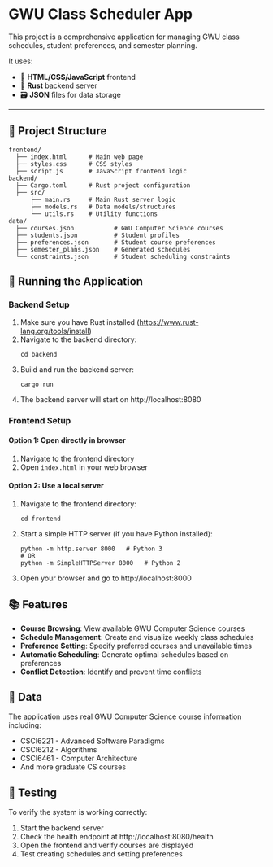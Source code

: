 # GWU Class Scheduler App

This project is a comprehensive application for managing GWU class schedules, student preferences, and semester planning.

It uses:
- 📄 **HTML/CSS/JavaScript** frontend
- 🦀 **Rust** backend server
- 🗃️ **JSON** files for data storage

---

## 📁 Project Structure

```plaintext
frontend/
  ├── index.html      # Main web page
  ├── styles.css      # CSS styles
  ├── script.js       # JavaScript frontend logic
backend/
  ├── Cargo.toml      # Rust project configuration
  ├── src/
      ├── main.rs     # Main Rust server logic
      ├── models.rs   # Data models/structures
      └── utils.rs    # Utility functions
data/
  ├── courses.json           # GWU Computer Science courses
  ├── students.json          # Student profiles
  ├── preferences.json       # Student course preferences
  ├── semester_plans.json    # Generated schedules
  └── constraints.json       # Student scheduling constraints
```

## 🚀 Running the Application

### Backend Setup

1. Make sure you have Rust installed (https://www.rust-lang.org/tools/install)
2. Navigate to the backend directory:
   ```
   cd backend
   ```
3. Build and run the backend server:
   ```
   cargo run
   ```
4. The backend server will start on http://localhost:8080

### Frontend Setup

#### Option 1: Open directly in browser
1. Navigate to the frontend directory
2. Open `index.html` in your web browser

#### Option 2: Use a local server
1. Navigate to the frontend directory:
   ```
   cd frontend
   ```
2. Start a simple HTTP server (if you have Python installed):
   ```
   python -m http.server 8000   # Python 3
   # OR
   python -m SimpleHTTPServer 8000   # Python 2
   ```
3. Open your browser and go to http://localhost:8000

## 📚 Features

- **Course Browsing**: View available GWU Computer Science courses
- **Schedule Management**: Create and visualize weekly class schedules
- **Preference Setting**: Specify preferred courses and unavailable times
- **Automatic Scheduling**: Generate optimal schedules based on preferences
- **Conflict Detection**: Identify and prevent time conflicts

## 💾 Data

The application uses real GWU Computer Science course information including:
- CSCI6221 - Advanced Software Paradigms
- CSCI6212 - Algorithms
- CSCI6461 - Computer Architecture
- And more graduate CS courses

## 🧪 Testing

To verify the system is working correctly:
1. Start the backend server
2. Check the health endpoint at http://localhost:8080/health
3. Open the frontend and verify courses are displayed
4. Test creating schedules and setting preferences
